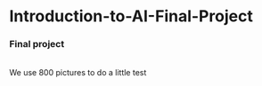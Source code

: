 # Introduction-to-AI-Final-Project
<h3>Final project</h3><br>
We use 800 pictures to do a little test
